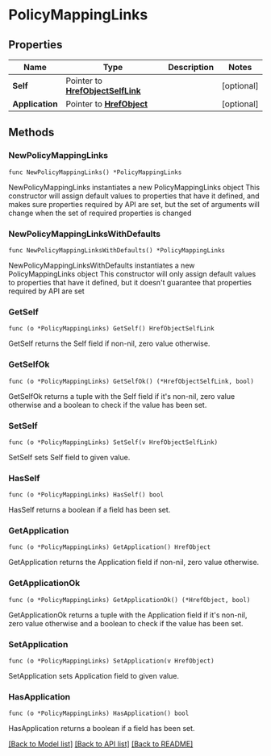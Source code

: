 # PolicyMappingLinks

## Properties

Name | Type | Description | Notes
------------ | ------------- | ------------- | -------------
**Self** | Pointer to [**HrefObjectSelfLink**](HrefObjectSelfLink.md) |  | [optional] 
**Application** | Pointer to [**HrefObject**](HrefObject.md) |  | [optional] 

## Methods

### NewPolicyMappingLinks

`func NewPolicyMappingLinks() *PolicyMappingLinks`

NewPolicyMappingLinks instantiates a new PolicyMappingLinks object
This constructor will assign default values to properties that have it defined,
and makes sure properties required by API are set, but the set of arguments
will change when the set of required properties is changed

### NewPolicyMappingLinksWithDefaults

`func NewPolicyMappingLinksWithDefaults() *PolicyMappingLinks`

NewPolicyMappingLinksWithDefaults instantiates a new PolicyMappingLinks object
This constructor will only assign default values to properties that have it defined,
but it doesn't guarantee that properties required by API are set

### GetSelf

`func (o *PolicyMappingLinks) GetSelf() HrefObjectSelfLink`

GetSelf returns the Self field if non-nil, zero value otherwise.

### GetSelfOk

`func (o *PolicyMappingLinks) GetSelfOk() (*HrefObjectSelfLink, bool)`

GetSelfOk returns a tuple with the Self field if it's non-nil, zero value otherwise
and a boolean to check if the value has been set.

### SetSelf

`func (o *PolicyMappingLinks) SetSelf(v HrefObjectSelfLink)`

SetSelf sets Self field to given value.

### HasSelf

`func (o *PolicyMappingLinks) HasSelf() bool`

HasSelf returns a boolean if a field has been set.

### GetApplication

`func (o *PolicyMappingLinks) GetApplication() HrefObject`

GetApplication returns the Application field if non-nil, zero value otherwise.

### GetApplicationOk

`func (o *PolicyMappingLinks) GetApplicationOk() (*HrefObject, bool)`

GetApplicationOk returns a tuple with the Application field if it's non-nil, zero value otherwise
and a boolean to check if the value has been set.

### SetApplication

`func (o *PolicyMappingLinks) SetApplication(v HrefObject)`

SetApplication sets Application field to given value.

### HasApplication

`func (o *PolicyMappingLinks) HasApplication() bool`

HasApplication returns a boolean if a field has been set.


[[Back to Model list]](../README.md#documentation-for-models) [[Back to API list]](../README.md#documentation-for-api-endpoints) [[Back to README]](../README.md)


